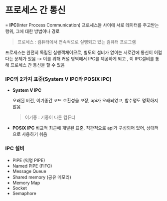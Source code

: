 # 프로세스 간 통신

= **IPC**(Inter Process Communication)
프로세스들 사이에 서로 데이터를 주고받는 행위, 그에 대한 방법이나 경로

> 프로세스 : 컴퓨터에서 연속적으로 실행되고 있는 컴퓨터 프로그램

프로세스는 완전히 독립된 실행객체이므로, 별도의 설비가 없이는 서로간에 통신이 어렵다는 문제가 있음
-> 이를 위해 커널 영역에서 IPC를 제공하게 되고 , 이 IPC설비를 통해 프로세스 간 통신을 할 수 있음



### IPC의 2가지 표준(System V IPC와 POSIX IPC)

- **System V IPC**

  오래된 버전, 이기종간 코드 호환성을 보장, api가 오래되었고, 함수명도 명확하지 않음

  > 이기종 : 기종이 다른 컴퓨터

- **POSIX IPC**
  비교적 최근에 개발된 표준, 직관적으로 api가 구성되어 있어, 상대적으로 사용하기 쉬움



### IPC 설비

- PIPE (익명 PIPE)
- Named PIPE (FIFO)
- Message Queue
- Shared memory (공유 메모리)
- Memory Map
- Socket
- Semaphore